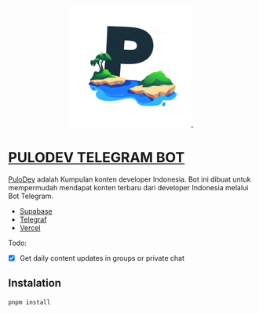 <p align="center">
  <a href="https://t.me/PuloDev_bot">
    <img width="250" height="250" src="https://raw.githubusercontent.com/aldimhr/pulodevbot/main/images/pulobot.png">
  </a>
</p>

# [PULODEV TELEGRAM BOT](https://t.me/PuloDev_bot)

[PuloDev](https://pulo.dev/) adalah Kumpulan konten developer Indonesia. Bot ini dibuat untuk mempermudah mendapat konten terbaru dari developer Indonesia melalui Bot Telegram.

- [Supabase](https://supabase.com)
- [Telegraf](https://telegrafjs.org/)
- [Vercel](https://vercel.com/)

Todo:

- [x] Get daily content updates in groups or private chat

## Instalation

```
pnpm install
```
